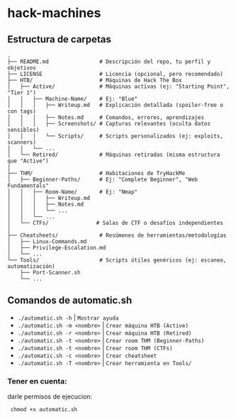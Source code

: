 # hack-machines

## Estructura de carpetas
```
.
├── README.md                # Descripción del repo, tu perfil y objetivos
├── LICENSE                  # Licencia (opcional, pero recomendado)
├── HTB/                     # Máquinas de Hack The Box
│   ├── Active/              # Máquinas activas (ej: "Starting Point", "Tier 1")
│   │   ├── Machine-Name/    # Ej: "Blue"
│   │   │   ├── Writeup.md   # Explicación detallada (spoiler-free o con tags)
│   │   │   ├── Notes.md     # Comandos, errores, aprendizajes
│   │   │   ├── Screenshots/ # Capturas relevantes (oculta datos sensibles)
│   │   │   └── Scripts/     # Scripts personalizados (ej: exploits, scanners)
│   │   └── ...
│   └── Retired/             # Máquinas retiradas (misma estructura que "Active")
│
├── THM/                     # Habitaciones de TryHackMe
│   ├── Beginner-Paths/      # Ej: "Complete Beginner", "Web Fundamentals"
│   │   ├── Room-Name/       # Ej: "Nmap"
│   │   │   ├── Writeup.md
│   │   │   ├── Notes.md
│   │   │   └── ...
│   │   └── ...
│   └── CTFs/               # Salas de CTF o desafíos independientes
│
├── Cheatsheets/             # Resúmenes de herramientas/metodologías
│   ├── Linux-Commands.md
│   ├── Privilege-Escalation.md
│   └── ...
└── Tools/                   # Scripts útiles genéricos (ej: escaneo, automatización)
    ├── Port-Scanner.sh
    └── ...
```
## Comandos de automatic.sh

- ``` ./automatic.sh -h ``` | `Mostrar ayuda`
- ``` ./automatic.sh -m <nombre> ``` | `Crear máquina HTB (Active)`
- ``` ./automatic.sh -r <nombre> ``` | `Crear máquina HTB (Retired)`
- ``` ./automatic.sh -t <nombre> ``` | `Crear room THM (Beginner-Paths)`
- ``` ./automatic.sh -t <nombre> ``` | `Crear room THM (CTFs)`
- ``` ./automatic.sh -c <nombre> ``` | `Crear cheatsheet`
- ``` ./automatic.sh -T <nombre> ``` | `Crear herramienta en Tools/ `

### Tener en cuenta:

darle permisos de ejecucion:

``` chmod +x automatic.sh```